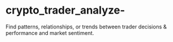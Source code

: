 # crypto_trader_analyze-
Find patterns, relationships, or trends between trader decisions &amp; performance and market sentiment.
